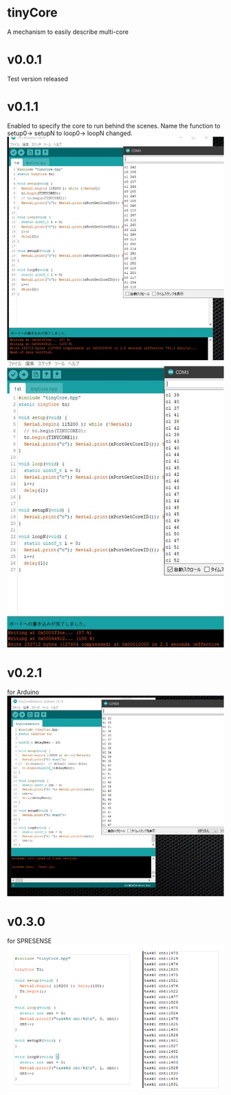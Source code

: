 # tinyCore
A mechanism to easily describe multi-core
# v0.0.1
Test version released
# v0.1.1
Enabled to specify the core to run behind the scenes.
Name the function 
to setup0-> setupN
to loop0-> loopN
changed.
![task0.JPG](https://github.com/chrmlinux/tinyCore/blob/main/doc/task0.JPG)
![task1.JPG](https://github.com/chrmlinux/tinyCore/blob/main/doc/task1.JPG)
# v0.2.1
for Arduino
![arduino.JPG](https://github.com/chrmlinux/tinyCore/blob/main/doc/Arduino.JPG)
# v0.3.0
for SPRESENSE
![SPRESENSE.PNG](https://github.com/chrmlinux/tinyCore/blob/main/doc/SPRESENSE.png)
